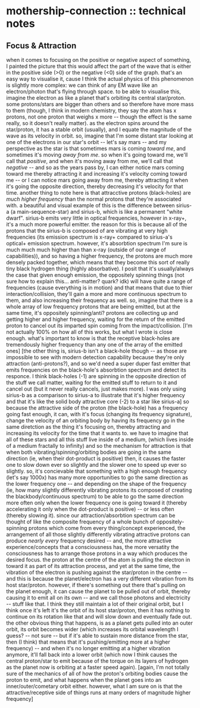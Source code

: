 # mothership-connection :: technical notes

## Focus & Attraction

when it comes to focusing on the positive or negative aspect of something, I painted the picture that this would affect the part of the wave that is either in the positive side (>0) or the negative (<0) side of the graph. that's an easy way to visualise it, cause I think the actual physics of this phenomenon is slightly more complex: we can think of any EM wave like an electron/photon that's flying through space. to be able to visualise this, imagine the electron as like a planet that's orbiting its central star/proton. some protons/stars are bigger than others and so therefore have more mass to them (though, I think in modern chemistry, they say the atom has x protons, not one proton that weighs x more -- though the effect is the same really, so it doesn't really matter). as the electron spins around the star/proton, it has a stable orbit (usually), and I equate the magnitude of the wave as its velocity in orbit. so, imagine that I'm some distant star looking at one of the electrons in our star's orbit -- let's say mars -- and my perspective as the star is that sometimes mars is coming *toward me*, and sometimes it's moving *away from me*. so when it's going toward me, we'll call that *positive*, and when it's moving away from me, we'll call that *negative* -- and so as the years pass by, I can either notice mars coming toward me thereby attracting it and increasing it's velocity coming toward me -- or I can notice mars going away from me, thereby attracting it when it's going the opposite direction, thereby decreasing it's velocity for that time.
	another thing to note here is that attracctive protons (black-holes) are *much higher frequency* than the normal protons that they're associated with. a beautiful and visual example of this is the difference between sirius-a (a main-sequence-star) and sirius-b, which is like a permanent "white dwarf". sirius-b emits very little in optical frequencies, however in x-ray+, it's a much more powerful emitter. the reason for this is because all of the protons that the sirius-b is composed of are vibrating at very high frequencies (its emission spectrum is x-ray+ compared to sirius-a's optical+ emission spectrum. however, it's absorbtion spectrum I'm sure is much much much higher than than x-ray (outside of our range of capabilities)), and so having a higher frequency, the protons are much more densely packed together, which means that they become this sort of really tiny black hydrogen thing (highly absorbative). I posit that it's usually/always the case that given enough emission, the oppositely spinning things (not sure how to explain this... anti-matter? quark? idk) will have quite a range of frequencies (cause everything is in motion) and that means that due to thier interaction/collision, they'll gain a more and more continuous spectrum to them, and also increasing their frequency as well. so, imagine that there is a whole array of low frequency protons that are being emitted, but at the same time, it's oppositely spinning/anti? protons are collecting up and getting higher and higher frequency, waiting for the return of the emitted proton to cancel out its imparted spin coming from the impact/collision. [I'm not actually 100% on how all of this works, but what I wrote is close enough. what's important to know is that the receptive black-holes are tremendously higher frequency than any one of the array of the emitted ones] [the other thing is, sirius-b isn't a black-hole though -- as those are impossible to see with modern detection capability because they're only attraction (anti-protons?), and so we'd need a super duper fast emitter that emits frequencies on the black-hole's absorbtion spectrum and detect its responce. I think black-holes (-1) are spinning in the opposite direction of the stuff we call matter, waiting for the emitted stuff to return to it and cancel out (but it never really cancels, just makes more). I was only using sirius-b as a comparison to sirius-a to illustrate that it's higher frequency and that it's like the solid body attractive core (-2) to a star like sirius-a]
so because the attractive side of the proton (the black-hole) has a frequency going fast enough, it can, with it's focus (changing its frequency signature), change the velocity of an orbiting body by having its frequency go in the same diretction as the thing it's focusing on, thereby attracting and increasing its velocity for the time that it wants to. we have to imagine that all of these stars and all this stuff live inside of a medium, (which lives inside of a medium fractally to infinity) and so the mechanism for attraction is that when both vibrating/spinning/orbiting bodies are going in the same direction (ie, when their dot-product is positive) then, it causes the faster one to slow down ever so slightly and the slower one to speed up ever so slightly. so, it's concievable that something with a high enough frequency (let's say 1000x) has many more opportunities to go the same direction as the lower frequency one -- and depending on the shape of the frequency (ie, how many slightly differently vibrating protons its composed of creating the blackbody/continuous spectrum) to be able to go the same direction more often only when the lower frequency one is going toward it (thereby accelerating it only when the dot-product is positive) -- or less often (thereby slowing it).
	since our attraction/absorbtion spectrum can be thought of like the composite frequency of a whole bunch of oppositely-spinning protons which come from every thing/concept experienced, the arrangement of all those slightly differently vibrating attractive protons can produce *nearly every* frequency desired -- and, the more attractive experience/concepts that a consciousness has, the more versatity the consciousness has to arrange those protons in a way which produces the desired focus.
the proton at the centre of the atom is pulling the electron in toward it as part of its attraction process, and yet at the same time, the vibration of the electron is pushing against the star/proton in the centre -- and this is because the planet/electron has a very different vibration from its host star/proton. however, if there's something out there that's pulling on the planet enough, it can cause the planet to be pulled out of orbit, thereby causing it to emit all on its own -- and we call those photons and electricity -- stuff like that. I think they still maintain a lot of their original orbit, but I think once it's left it's the orbit of its host star/proton, then it has nothing to continue on its rotation like that and will slow down and eventually fade out. the other obvious thing that happens, is as a planet gets pulled into an outer orbit, its orbit becomes wider (which increases its orbital wavelength I guess? -- not sure -- but if it's able to sustain more distance from the star, then (I think) that means that it's pushing/emitting more at a higher frequency) -- and when it's no longer emitting at a higher vibration anymore, it'll fall back into a lower orbit (which now I think causes the central proton/star to emit because of the torque on its layers of hydrogen as the planet now is orbiting at a faster speed again). [again, I'm not totally sure of the mechanics of all of how the proton's orbiting bodies cause the proton to emit, and what happens when the planet goes into an inner/outer/cometary orbit either. however, what I am sure on is that the attractive/receptive side of things runs at many orders of magnitude higher frequency]
